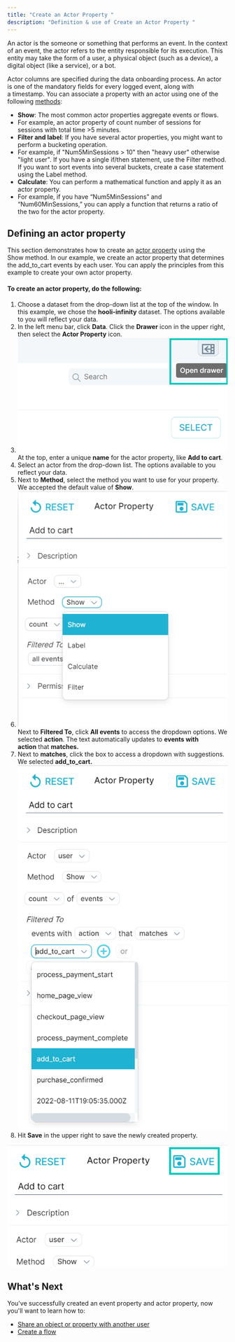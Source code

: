 ```yaml
---
title: "Create an Actor Property "
description: "Definition & use of Create an Actor Property "
---
```

An actor is the someone or something that performs an event. In the context of an event, the actor refers to the entity responsible for its execution. This entity may take the form of a user, a physical object (such as a device), a digital object (like a service), or a bot.

Actor columns are specified during the data onboarding process. An actor is one of the mandatory fields for every logged event, along with a timestamp. You can associate a property with an actor using one of the following [methods](/measure_iq/glossary/method):

- **Show**: The most common actor properties aggregate events or flows. 
-   For example, an actor property of count number of sessions for sessions with total time >5 minutes.
- **Filter and label**: If you have several actor properties, you might want to perform a bucketing operation.
-   For example, if "Num5MinSessions > 10" then "heavy user" otherwise "light user". If you have a single if/then statement, use the Filter method. If you want to sort events into several buckets, create a case statement using the Label method.
- **Calculate**: You can perform a mathematical function and apply it as an actor property.
-   For example, if you have “Num5MinSessions” and “Num60MinSessions,” you can apply a function that returns a ratio of the two for the actor property.

## Defining an actor property

This section demonstrates how to create an [actor property](/measure_iq/glossary/journey-actor-user) using the Show method. In our example, we create an actor property that determines the add\_to\_cart events by each user. You can apply the principles from this example to create your own actor property.

#### **To create an actor property, do the following:**

1. Choose a dataset from the drop-down list at the top of the window. In this example, we chose the **hooli-infinity** dataset. The options available to you will reflect your data.
2. In the left menu bar, click **Data**. Click the **Drawer** icon in the upper right, then select the **Actor Property** icon.  
3. ![](./attachments/v5OpenDrawer.png)
At the top, enter a unique **name** for the actor property, like **Add to cart**.
4. Select an actor from the drop-down list. The options available to you reflect your data.
5. Next to **Method**, select the method you want to use for your property. We accepted the default value of **Show**.  
6. ![](./attachments/v5ActorProp.png)
Next to **Filtered To**, click **All events** to access the dropdown options. We selected **action**. The text automatically updates to **events with action** that **matches.**
7. Next to **matches**, click the box to access a dropdown with suggestions. We selected **add\_to\_cart.**![](./attachments/image-20230321-154210.png)
8. Hit **Save** in the upper right to save the newly created property.

![](./attachments/v5SaveButtonAP.png)

## What's Next

You've successfully created an event property and actor property, now you'll want to learn how to:

- [Share an object or property with another user](../../scuba-guides/scuba-user-guides/manage-your-created-objects/share-an-object-with-other-users)
- [Create a flow](../scuba-tutorials/work-with-flows/create-a-flow)